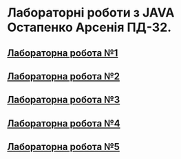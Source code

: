 # Лабораторні роботи з JAVA Остапенко Арсенія ПД-32.
## [Лабораторна робота №1](https://github.com/SStechnoS/arsenii_java/tree/main/src/main/java/com/university/lab1)
## [Лабораторна робота №2](https://github.com/SStechnoS/arsenii_java/tree/main/src/main/java/com/university/lab2)
## [Лабораторна робота №3](https://github.com/SStechnoS/arsenii_java/tree/main/src/main/java/com/university/lab3)
## [Лабораторна робота №4](https://github.com/SStechnoS/arsenii_java/tree/main/src/main/java/com/university/lab4)
## [Лабораторна робота №5](https://github.com/SStechnoS/arsenii_java/tree/main/src/main/java/com/university/lab5)
